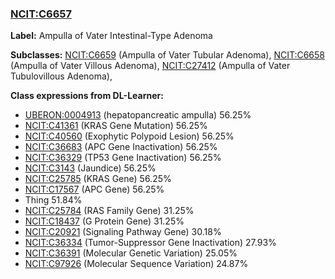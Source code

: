 
### [NCIT:C6657](http://purl.obolibrary.org/obo/NCIT_C6657)
**Label:** Ampulla of Vater Intestinal-Type Adenoma

**Subclasses:** [NCIT:C6659](http://purl.obolibrary.org/obo/NCIT_C6659) (Ampulla of Vater Tubular Adenoma), [NCIT:C6658](http://purl.obolibrary.org/obo/NCIT_C6658) (Ampulla of Vater Villous Adenoma), [NCIT:C27412](http://purl.obolibrary.org/obo/NCIT_C27412) (Ampulla of Vater Tubulovillous Adenoma), 

**Class expressions from DL-Learner:**

- [UBERON:0004913](http://purl.obolibrary.org/obo/UBERON_0004913) (hepatopancreatic ampulla) 56.25%
- [NCIT:C41361](http://purl.obolibrary.org/obo/NCIT_C41361) (KRAS Gene Mutation) 56.25%
- [NCIT:C40560](http://purl.obolibrary.org/obo/NCIT_C40560) (Exophytic Polypoid Lesion) 56.25%
- [NCIT:C36683](http://purl.obolibrary.org/obo/NCIT_C36683) (APC Gene Inactivation) 56.25%
- [NCIT:C36329](http://purl.obolibrary.org/obo/NCIT_C36329) (TP53 Gene Inactivation) 56.25%
- [NCIT:C3143](http://purl.obolibrary.org/obo/NCIT_C3143) (Jaundice) 56.25%
- [NCIT:C25785](http://purl.obolibrary.org/obo/NCIT_C25785) (KRAS Gene) 56.25%
- [NCIT:C17567](http://purl.obolibrary.org/obo/NCIT_C17567) (APC Gene) 56.25%
- Thing 51.84%
- [NCIT:C25784](http://purl.obolibrary.org/obo/NCIT_C25784) (RAS Family Gene) 31.25%
- [NCIT:C18437](http://purl.obolibrary.org/obo/NCIT_C18437) (G Protein Gene) 31.25%
- [NCIT:C20921](http://purl.obolibrary.org/obo/NCIT_C20921) (Signaling Pathway Gene) 30.18%
- [NCIT:C36334](http://purl.obolibrary.org/obo/NCIT_C36334) (Tumor-Suppressor Gene Inactivation) 27.93%
- [NCIT:C36391](http://purl.obolibrary.org/obo/NCIT_C36391) (Molecular Genetic Variation) 25.05%
- [NCIT:C97926](http://purl.obolibrary.org/obo/NCIT_C97926) (Molecular Sequence Variation) 24.87%


